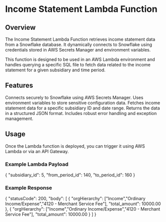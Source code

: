 # Income Statement Lambda Function

## Overview
The Income Statement Lambda Function retrieves income statement data from a Snowflake database. It dynamically connects to Snowflake using credentials stored in AWS Secrets Manager and environment variables.

This function is designed to be used in an AWS Lambda environment and handles querying a specific SQL file to fetch data related to the income statement for a given subsidiary and time period.

## Features
Connects securely to Snowflake using AWS Secrets Manager.
Uses environment variables to store sensitive configuration data.
Fetches income statement data for a specific subsidiary ID and date range.
Returns the data in a structured JSON format.
Includes robust error handling and exception management.


## Usage
Once the Lambda function is deployed, you can trigger it using AWS Lambda or via an API Gateway.

### Example Lambda Payload
{
  "subsidiary_id": 5,
  "from_period_id": 140,
  "to_period_id": 160
}

### Example Response
{
  "statusCode": 200,
  "body": [
    {
      "orgHierarchy": ["Income","Ordinary Income/Expense","4120 - Merchant Service Fee"],
      "total_amount": 10000.00
    },
    {
      "orgHierarchy": ["Income","Ordinary Income/Expense","4120 - Merchant Service Fee"],
      "total_amount": 10000.00
    }
  ]
}


